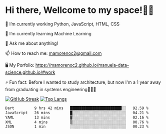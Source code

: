 # Hi there, Wellcome to my space!✌🏾

🔭 I’m currently working Python, JavaScript, HTML, CSS

🌱 I’m currently learning Machine Learning

💬 Ask me about anything!

📫 How to reach me: mamorenoc2@gmail.com

🖥️ My Porfolio: https://mamorenoc2.github.io/manuela-data-science.github.io/#work

⚡ Fun fact: Before I wanted to study architecture, but now I'm a 1 year away from graduating in systems engineering🤣🤣🤣

[![GitHub Streak](https://streak-stats.demolab.com/?user=mamorenoc2&theme=tokyonight_duo)](https://git.io/streak-stats)                 [![Top Langs](https://github-readme-stats.vercel.app/api/top-langs/?username=mamorenoc2&layout=compact&theme=tokyonight)](https://github.com/anuraghazra/github-readme-stats)

<!--START_SECTION:waka-->

```txt
Dart         9 hrs 42 mins   ███████████████████████░░   92.59 %
JavaScript   26 mins         █░░░░░░░░░░░░░░░░░░░░░░░░   04.21 %
YAML         13 mins         ▓░░░░░░░░░░░░░░░░░░░░░░░░   02.16 %
XML          4 mins          ▒░░░░░░░░░░░░░░░░░░░░░░░░   00.76 %
JSON         1 min           ░░░░░░░░░░░░░░░░░░░░░░░░░   00.23 %
```

<!--END_SECTION:waka-->
